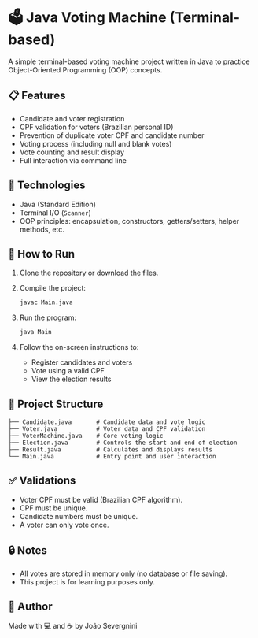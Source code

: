 # 🗳️ Java Voting Machine (Terminal-based)

A simple terminal-based voting machine project written in Java to practice Object-Oriented Programming (OOP) concepts.

## 📋 Features

- Candidate and voter registration  
- CPF validation for voters (Brazilian personal ID)  
- Prevention of duplicate voter CPF and candidate number  
- Voting process (including null and blank votes)  
- Vote counting and result display  
- Full interaction via command line  

## 🧱 Technologies

- Java (Standard Edition)  
- Terminal I/O (`Scanner`)  
- OOP principles: encapsulation, constructors, getters/setters, helper methods, etc.

## 🚀 How to Run

1. Clone the repository or download the files.  
2. Compile the project:

   ```bash
   javac Main.java
   ```

3. Run the program:

   ```bash
   java Main
   ```

4. Follow the on-screen instructions to:
   - Register candidates and voters  
   - Vote using a valid CPF  
   - View the election results  

## 📁 Project Structure

```
├── Candidate.java       # Candidate data and vote logic
├── Voter.java           # Voter data and CPF validation
├── VoterMachine.java    # Core voting logic
├── Election.java        # Controls the start and end of election
├── Result.java          # Calculates and displays results
└── Main.java            # Entry point and user interaction
```

## ✅ Validations

- Voter CPF must be valid (Brazilian CPF algorithm).  
- CPF must be unique.  
- Candidate numbers must be unique.  
- A voter can only vote once.  

## 🔒 Notes

- All votes are stored in memory only (no database or file saving).  
- This project is for learning purposes only.  

## 🙌 Author

Made with 💻 and ☕ by João Severgnini

